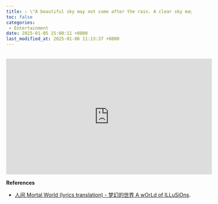 ```yaml
---
title: 🎶 \"A beautiful sky may not come after the rain. A clear sky may not come with a rainbow.\"
toc: false
categories:
 - Entertainment
date: 2025-01-05 15:00:11 +0800
last_modified_at: 2025-01-06 11:13:37 +0800
---
```


<br>

<iframe class="iframe--video" width="560" height="315" src="https://www.youtube.com/embed/US54FpncMz4?si=7uqv-Bvvc_2FF2OJ" title="YouTube video player" frameborder="0" allow="accelerometer; autoplay; clipboard-write; encrypted-media; gyroscope; picture-in-picture; web-share" referrerpolicy="strict-origin-when-cross-origin" allowfullscreen></iframe>

<br>

**References**

- [人间 Mortal World (lyrics translation) - 梦幻的世界 A wOrLd of ILLuSiOns](https://echowillow.livejournal.com/2574.html).